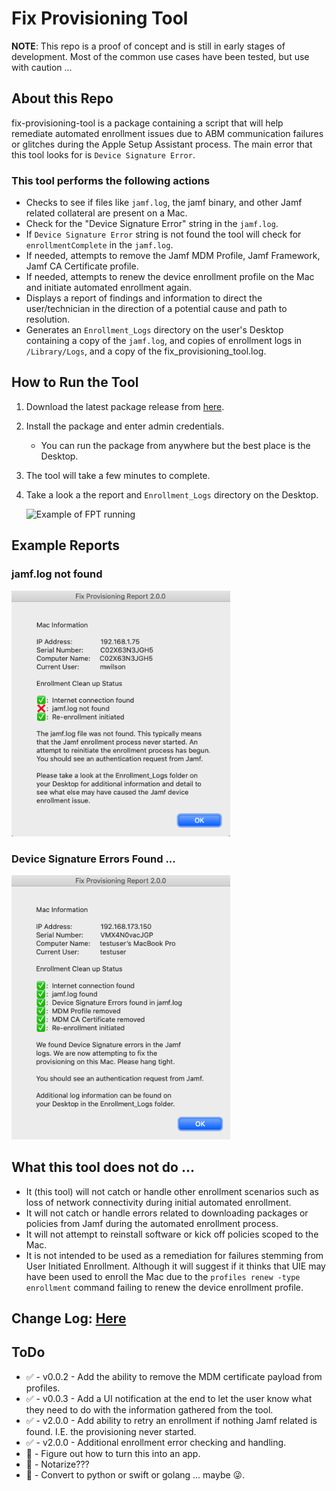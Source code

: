 # Fix Provisioning Tool

**NOTE**: This repo is a proof of concept and is still in early stages of development. Most of the common use cases have been tested, but use with caution ...


## About this Repo

fix-provisioning-tool is a package containing a script that will help remediate automated enrollment issues due to ABM communication failures or glitches during the Apple Setup Assistant process. The main error that this tool looks for is `Device Signature Error`.

### This tool performs the following actions

- Checks to see if files like `jamf.log`, the jamf binary, and other Jamf related collateral are present on a Mac.
- Check for the "Device Signature Error" string in the `jamf.log`.
- If `Device Signature Error` string is not found the tool will check for `enrollmentComplete` in the `jamf.log`.
- If needed, attempts to remove the Jamf MDM Profile, Jamf Framework, Jamf CA Certificate profile.
- If needed, attempts to renew the device enrollment profile on the Mac and initiate automated enrollment again.
- Displays a report of findings and information to direct the user/technician in the direction of a potential cause and path to resolution.
- Generates an `Enrollment_Logs` directory on the user's Desktop containing a copy of the `jamf.log`, and copies of enrollment logs in `/Library/Logs`, and a copy of the fix\_provisioning\_tool.log.


## How to Run the Tool

1. Download the latest package release from [here](https://github.com/icwfrepo/fix-provisioning-tool/releases).

2. Install the package and enter admin credentials.

    - You can run the package from anywhere but the best place is the Desktop.

3. The tool will take a few minutes to complete.
4. Take a look a the report and `Enrollment_Logs` directory on the Desktop.

    <img src="screenshots/fpt_example.gif" alt="Example of FPT running" width="612"/>


## Example Reports

### jamf.log not found

<img src="screenshots/fpt_not_jamf_log_found.png" alt="device signature errors found" width="350"/>


### Device Signature Errors Found ...

<img src="screenshots/fpt_device_sig_error_found.png" alt="No jamf.log found" width="350"/>


## What this tool does not do ...

- It (this tool) will not catch or handle other enrollment scenarios such as loss of network connectivity during initial automated enrollment.
- It will not catch or handle errors related to downloading packages or policies from Jamf during the automated enrollment process.
- It will not attempt to reinstall software or kick off policies scoped to the Mac.
- It is not intended to be used as a remediation for failures stemming from User Initiated Enrollment. Although it will suggest if it thinks that UIE may have been used to enroll the Mac due to the `profiles renew -type enrollment` command failing to renew the device enrollment profile.

## Change Log: [Here](https://github.com/icwfrepo/fix-provisioning-tool/blob/master/CHANGELOG.md)


## ToDo

- ✅ - v0.0.2 - Add the ability to remove the MDM certificate payload from profiles.
- ✅ - v0.0.3 - Add a UI notification at the end to let the user know what they need to do with the information gathered from the tool.
- ✅ - v2.0.0 - Add ability to retry an enrollment if nothing Jamf related is found. I.E. the provisioning never started.
- ✅ - v2.0.0 - Additional enrollment error checking and handling.
- 🔲 - Figure out how to turn this into an app.
- 🔲 - Notarize???
- 🔲 - Convert to python or swift or golang ... maybe 😜.
